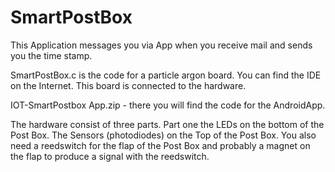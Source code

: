 # SmartPostBox
This Application messages you via App when you receive mail and sends you the time stamp.

SmartPostBox.c is the code for a particle argon board. You can find the IDE on the Internet. This board is connected to the hardware.

IOT-SmartPostbox App.zip - there you will find the code for the AndroidApp.

The hardware consist of three parts. Part one the LEDs on the bottom of the Post Box. The Sensors (photodiodes) on the Top of the Post Box. 
You also need a reedswitch for the flap of the Post Box and probably a magnet on the flap to produce a signal with the reedswitch.
